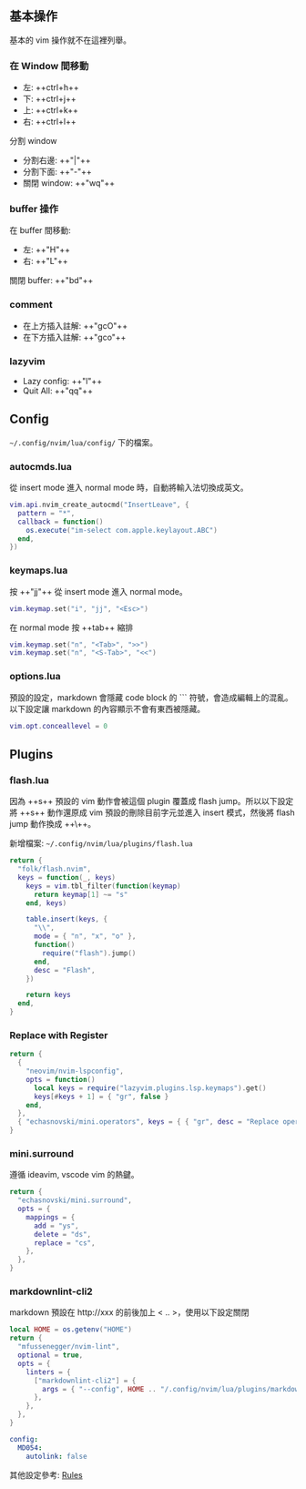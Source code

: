 ## 基本操作

基本的 vim 操作就不在這裡列舉。

### 在 Window 間移動

- 左: ++ctrl+h++
- 下: ++ctrl+j++
- 上: ++ctrl+k++
- 右: ++ctrl+l++

分割 window

- 分割右邊: ++"<leader>|"++
- 分割下面: ++"<leader>-"++
- 關閉 window: ++"<leader>wq"++

### buffer 操作

在 buffer 間移動:

- 左: ++"H"++
- 右: ++"L"++

關閉 buffer: ++"<leader>bd"++

### comment

- 在上方插入註解: ++"gcO"++
- 在下方插入註解: ++"gco"++

### lazyvim

- Lazy config: ++"<leader>l"++
- Quit All: ++"<leader>qq"++

## Config

`~/.config/nvim/lua/config/` 下的檔案。

### autocmds.lua

從 insert mode 進入 normal mode 時，自動將輸入法切換成英文。

```lua
vim.api.nvim_create_autocmd("InsertLeave", {
  pattern = "*",
  callback = function()
    os.execute("im-select com.apple.keylayout.ABC")
  end,
})
```

### keymaps.lua

按 ++"jj"++ 從 insert mode 進入 normal mode。

```lua
vim.keymap.set("i", "jj", "<Esc>")
```

在 normal mode 按 ++tab++ 縮排

```lua
vim.keymap.set("n", "<Tab>", ">>")
vim.keymap.set("n", "<S-Tab>", "<<")
```

### options.lua

預設的設定，markdown 會隱藏 code block 的 ``` 符號，會造成編輯上的混亂。以下設定讓 markdown 的內容顯示不會有東西被隱藏。

```lua
vim.opt.conceallevel = 0
```

## Plugins

### flash.lua

因為 ++s++ 預設的 vim 動作會被這個 plugin 覆蓋成 flash jump。所以以下設定將 ++s++ 動作還原成 vim 預設的刪除目前字元並進入 insert 模式，然後將 flash jump 動作換成 ++\\++。

新增檔案: `~/.config/nvim/lua/plugins/flash.lua`

```lua
return {
  "folk/flash.nvim",
  keys = function(_, keys)
    keys = vim.tbl_filter(function(keymap)
      return keymap[1] ~= "s"
    end, keys)

    table.insert(keys, {
      "\\",
      mode = { "n", "x", "o" },
      function()
        require("flash").jump()
      end,
      desc = "Flash",
    })

    return keys
  end,
}
```

### Replace with Register

```lua
return {
  {
    "neovim/nvim-lspconfig",
    opts = function()
      local keys = require("lazyvim.plugins.lsp.keymaps").get()
      keys[#keys + 1] = { "gr", false }
    end,
  },
  { "echasnovski/mini.operators", keys = { { "gr", desc = "Replace operator" } }, opts = {} },
}
```

### mini.surround

遵循 ideavim, vscode vim 的熱鍵。

```lua
return {
  "echasnovski/mini.surround",
  opts = {
    mappings = {
      add = "ys",
      delete = "ds",
      replace = "cs",
    },
  },
}
```

### markdownlint-cli2

markdown 預設在 http://xxx 的前後加上 < .. >，使用以下設定關閉

```lua title="~/.config/nvim/lua/plugins/markdown.lua"
local HOME = os.getenv("HOME")
return {
  "mfussenegger/nvim-lint",
  optional = true,
  opts = {
    linters = {
      ["markdownlint-cli2"] = {
        args = { "--config", HOME .. "/.config/nvim/lua/plugins/markdownlint-cli2.yaml", "--" },
      },
    },
  },
}
```

```yaml title="~/.config/nvim/lua/plugins/markdownlint-cli2.yaml"
config:
  MD054:
    autolink: false
```

其他設定參考: [Rules](https://github.com/DavidAnson/markdownlint/blob/main/doc/Rules.md)

